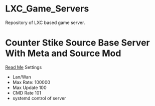 # LXC_Game_Servers
Repository of LXC based game server.


# Counter Stike Source Base Server With Meta and Source Mod
[Read Me](CSS_Base_Meta_SM.md)
Settings
  - Lan/Wan
  - Max Rate: 100000
  - Max Update 100
  - CMD Rate 101
  - systemd control of server
